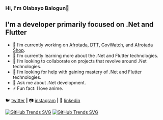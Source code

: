 ### Hi, I'm Olabayo Balogun👋

## I'm a developer primarily focused on .Net and Flutter

- 🔭 I’m currently working on [Afrotada](https://www.afrotada.com), [DTT](https://www.dtt.ng), [GovWatch](https://www.govwatch.ng), and [Afrotada Shop](https://www.afrotadashop.com).
- 🌱 I’m currently learning more about the .Net and Flutter technologies.
- 👯 I’m looking to collaborate on projects that revolve around .Net technologies.
- 🤔 I’m looking for help with gaining mastery of .Net and Flutter technologies.
- 💬 Ask me about .Net development.
- ⚡ Fun fact: I love anime.

 
🐦 [twitter][twitter] **|** 
📷 [instagram][instagram] **|** 
👔 [linkedin][linkedin]

[twitter]: https://x.com/OlabayoBalogun
[instagram]: https://www.instagram.com/olabayobalogun/
[linkedin]: https://www.linkedin.com/in/olabayobalogun/

[![GitHub Trends SVG](https://api.githubtrends.io/user/svg/Olabayo-Balogun/langs?time_range=one_year&theme=bright_lights)](https://githubtrends.io)
[![GitHub Trends SVG](https://api.githubtrends.io/user/svg/Olabayo-Balogun/repos?time_range=one_year&include_private=True&theme=bright_lights)](https://githubtrends.io)
